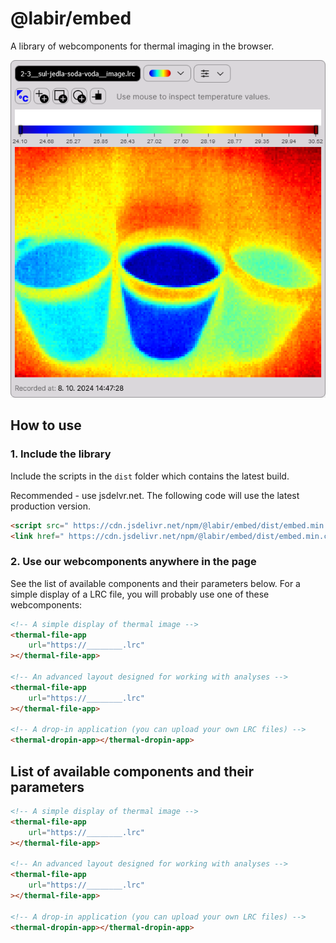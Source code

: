 # @labir/embed

A library of webcomponents for thermal imaging in the browser.

![A showcase of the simple application](docs/images/thermal-file-app.png)

## How to use

### 1. Include the library

Include the scripts in the `dist` folder which contains the latest build.

Recommended - use jsdelvr.net. The following code will use the latest production version.

```html
<script src=" https://cdn.jsdelivr.net/npm/@labir/embed/dist/embed.min.js "></script>
<link href=" https://cdn.jsdelivr.net/npm/@labir/embed/dist/embed.min.css " rel="stylesheet">
```

### 2. Use our webcomponents anywhere in the page

See the list of available components and their parameters below. For a simple display of a LRC file, you will probably use one of these webcomponents:

```html
<!-- A simple display of thermal image -->
<thermal-file-app
    url="https://________.lrc"
></thermal-file-app>

<!-- An advanced layout designed for working with analyses -->
<thermal-file-app
    url="https://________.lrc"
></thermal-file-app>

<!-- A drop-in application (you can upload your own LRC files) -->
<thermal-dropin-app></thermal-dropin-app>

```

## List of available components and their parameters

```html
<!-- A simple display of thermal image -->
<thermal-file-app
    url="https://________.lrc"
></thermal-file-app>

<!-- An advanced layout designed for working with analyses -->
<thermal-file-app
    url="https://________.lrc"
></thermal-file-app>

<!-- A drop-in application (you can upload your own LRC files) -->
<thermal-dropin-app></thermal-dropin-app>

```